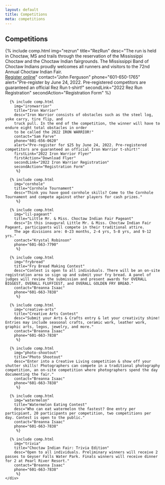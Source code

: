 ```yaml
---
layout: default
title: Competitions
meta: competitions
---
```

<section class="diamond-bg6">
  <div class="container">
    <h1 class="display-1 shadow-text lh-1">Competitions</h1>
    <!--<img src="../assets/img/competition-banner.png" class="img-fluid pb-5">-->
    <div class="row row-cols-1 row-cols-xl-2 row-cols-xxl-3 g-4">
      {% include comp.html 
        img="rezrun"
        title="RezRun"
        desc="The run is held in Choctaw, MS and trails through the reservation of the Mississippi
        Choctaw and the Choctaw Indian fairgrounds. The Mississippi Band of Choctaw Indians proudly welcomes all
        runners and visitors to the 72nd Annual Choctaw Indian Fair.<br><a href="https://raceroster.com/events/2022/60504/rez-run" target="_blank">Register online</a>"
        contact="John Ferguson"
        phone="601-650-1765"
        alert="Pre-register by June 24, 2022. Pre-registered competitors are guaranteed an official Rez Run t-shirt!"
        secondLink="2022 Rez Run Registration"
        secondAction="Registration Form"
         %}
      
      {% include comp.html
        img="ironwarrior"
        title="Iron Warrior"
        desc="Iron Warrior consists of obstacles such as the steel log, yoke carry, tire flip, and
        truck pull. In the end of the competition, the winner will have to endure eight total obstacles in order
        to be called the 2022 IRON WARRIOR!"
        contact="Sam Farve"
        phone="601-656-0620"
        alert="Pre-register for $25 by June 24, 2022. Pre-registered competitors are guaranteed an official Iron Warrior t-shirt!"
        firstLink="2022 Iron Warrior Flyer"
        firstAction="Download Flyer"
        secondLink="2022 Iron Warrior Registration"
        secondAction="Registration Form"
         %}
      
      {% include comp.html
        img="cornhole"
        title="Cornhole Tournament"
        desc="Think you have good cornhole skills? Come to the Cornhole Tournament and compete against other players for cash prizes."
         %}

      {% include comp.html
        img="lil-pageant"
        title="Little Mr. & Miss. Choctaw Indian Fair Pageant"
        desc="In this inaugural Little Mr. & Miss. Choctaw Indian Fair Pageant, participants will compete in their traditional attire. 
        The age divisions are: 0-23 months, 2-4 yrs, 5-8 yrs, and 9-12 yrs."
        contact="Krystal Robinson"
        phone="601-663-7790"
         %}
      
      {% include comp.html
        img="frybread"
        title="Fry Bread Making Contest"
        desc="Contest is open to all individuals. There will be an on-site registration area so sign up and submit your fry bread. A panel of judges will review the submission and present awards for OVERALL BIGGEST, OVERALL FLUFFIEST, and OVERALL GOLDEN FRY BREAD."
        contact="Breanna Isaac"
        phone="601-663-7838"
         %}

      {% include comp.html
        img="creative-arts"
        title="Creative Arts Contest"
        desc="Submit your Arts & Crafts entry & let your creativity shine! Entries may include seasonal crafts, ceramic work, leather work, graphic arts, legos, jewelry, and more."
        contact="Breanna Isaac"
        phone="601-663-7838"
         %}
      
      {% include comp.html
        img="photo-shootout"
        title="Photo Shootout"
        desc="Enter into a Creative Living competition & show off your shutter skills! Photographers can compete in a traditional photography competition, an on-site competition where photographers spend the day documenting the fair."
        contact="Breanna Isaac"
        phone="601-663-7838"
         %}
      
      {% include comp.html
        img="watermelon"
        title="Watermelon Eating Contest"
        desc="Who can eat watermelon the fastest? One entry per particpiant, 20 participants per competition, two competitions per day. Contest is open to the public."
        contact="Breanna Isaac"
        phone="601-663-7838"
         %}
      
      {% include comp.html
        img="trivia"
        title="Choctaw Indian Fair: Trivia Edition"
        desc="Open to all individuals. Preliminary winners will receive 2 passes to Geyser Falls Water Park. Finals winners will receive dinner for 2 at Pearl River Resort."
        contact="Breanna Isaac"
        phone="601-663-7838"
         %}
    </div>

  </div>
</section>
